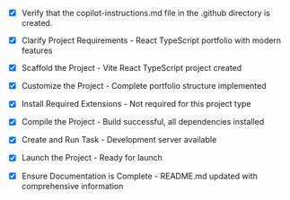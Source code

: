 - [x] Verify that the copilot-instructions.md file in the .github directory is created.

- [x] Clarify Project Requirements - React TypeScript portfolio with modern features

- [x] Scaffold the Project - Vite React TypeScript project created

- [x] Customize the Project - Complete portfolio structure implemented

- [x] Install Required Extensions - Not required for this project type

- [x] Compile the Project - Build successful, all dependencies installed

- [x] Create and Run Task - Development server available

- [x] Launch the Project - Ready for launch

- [x] Ensure Documentation is Complete - README.md updated with comprehensive information
